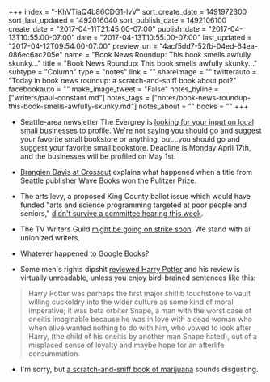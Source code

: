 +++
index = "-KhVTiaQ4b86CDG1-lvV"
sort_create_date = 1491972300
sort_last_updated = 1492016040
sort_publish_date = 1492106100
create_date = "2017-04-11T21:45:00-07:00"
publish_date = "2017-04-13T10:55:00-07:00"
date = "2017-04-13T10:55:00-07:00"
last_updated = "2017-04-12T09:54:00-07:00"
preview_url = "4acf5dd7-52fb-04ed-64ea-086ec6ac205e"
name = "Book News Roundup: This book smells awfully skunky..."
title = "Book News Roundup: This book smells awfully skunky..."
subtype = "Column"
type = "notes"
link = ""
shareimage = ""
twitterauto = "Today in book news roundup: a scratch-and-sniff book about pot?"
facebookauto = ""
make_image_tweet = "False"
notes_byline = ["writers/paul-constant.md"]
notes_tags = ["notes/book-news-roundup-this-book-smells-awfully-skunky.md"]
notes_about = ""
books = ""
+++
* Seattle-area newsletter The Evergrey is [looking for your input on local small businesses to profile](https://theevergrey.com/tell-us-the-seattle-small-business-you-cant-live-without/). We're not saying you should go and suggest your favorite small bookstore or anything, but...you should go and suggest your favorite small bookstore. Deadline is Monday April 17th, and the businesses will be profiled on May 1st.

* [Brangien Davis at Crosscut](http://crosscut.com/2017/04/wave-books-seattle-wins-pulitizer-prize/) explains what happened when a title from Seattle publisher Wave Books won the Pulitzer Prize.

* The arts levy, a proposed King County ballot issue which would have funded "arts and science programming targeted at poor people and seniors," [didn't survive a committee hearing this week](http://www.seattleweekly.com/news/proposed-county-sales-tax-to-fund-arts-dies-in-committee/).

* The TV Writers Guild [might be going on strike soon](https://electricliterature.com/is-the-writers-guild-going-on-strike-fd93ead3b7ff). We stand with all unionized writers.

* Whatever happened to [Google Books](https://backchannel.com/how-google-book-search-got-lost-c2d2cf77121d)?

* Some men's rights dipshit [reviewed Harry Potter](http://www.wehuntedthemammoth.com/2017/04/11/harry-potter-pushes-willing-cuckoldry-as-a-moral-imperative-weirdo-nazoid-pickup-artist-explains/) and his review is virtually unreadable, unless you enjoy bird-brained sentences like this: 

<blockquote>Harry Potter was perhaps the first major shitlib touchstone to vault willing cuckoldry into the wider culture as some kind of moral imperative; it was beta orbiter Snape, a man with the worst case of oneitis imaginable because he was in love with a dead woman who when alive wanted nothing to do with him, who vowed to look after Harry, (the child of his oneitis by another man Snape hated), out of a misplaced sense of loyalty and maybe hope for an afterlife consummation.</blockquote>

* I'm sorry, but [a scratch-and-sniff book of marijuana](http://herald-review.com/entertainment/books-and-literature/scratch-and-sniff-book-on-pot-offers-education-with-a/article_87d9115a-5844-583f-a9f2-d436c95eca2d.html) sounds disgusting.